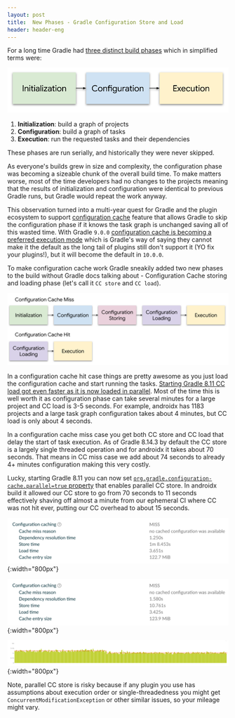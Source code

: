 ```yaml
---
layout: post
title:  New Phases - Gradle Configuration Store and Load
header: header-eng
---
```


For a long time Gradle had [three distinct build phases](https://docs.gradle.org/current/userguide/build_lifecycle.html#sec:build_phases)
which in simplified terms were:

![The legacy phases of the build](/assets/2025-07-24-legacy-phases.svg)

1. **Initialization**: build a graph of projects
2. **Configuration**: build a graph of tasks
3. **Execution**: run the requested tasks and their dependencies

These phases are run serially, and historically they were never skipped.

As everyone's builds grew in size and complexity, the configuration phase was becoming a sizeable chunk of the overall
build time. To make matters worse, most of the time developers had no changes to the projects meaning that the results
of initialization and configuration were identical to previous Gradle runs, but Gradle would repeat the work anyway.

This observation turned into a multi-year quest for Gradle and the plugin ecosystem to support [configuration cache](https://docs.gradle.org/current/userguide/configuration_cache.html)
feature that allows Gradle to skip the configuration phase if it knows the task graph is unchanged saving all of this
wasted time. With Gradle `9.0.0` [configuration cache is becoming a preferred execution mode](https://gradle.org/whats-new/gradle-9/#:~:text=a%20different%20lifecycle.-,Configuration%20Cache,-The%20Configuration%20Cache)
which is Gradle's way of saying they cannot make it the default as the long tail of plugins still don't support it (YO fix your plugins!), but
it will become the default in `10.0.0`.

To make configuration cache work Gradle sneakily added two new phases to the build without Gradle docs talking about -
Configuration Cache storing and loading phase (let's call it `CC store` and `CC load`).

![The new phases of the build](/assets/2025-07-24-new-phases.svg)

In a configuration cache hit case things are pretty awesome as you just load the configuration cache and start running the
tasks. [Starting Gradle 8.11 CC load got even faster as it is now loaded in parallel](https://docs.gradle.org/8.11/release-notes.html#:~:text=Faster%20Configuration%20Cache%20with%20parallel%20load%20and%20store).
Most of the time this is well worth it as configuration phase can take several minutes for a large project and CC load
is 3-5 seconds. For example, androidx has 1183 projects and a large task graph configuration takes about 4 minutes, but
CC load is only about 4 seconds.

In a configuration cache miss case you get both CC store and CC load that delay the start of task execution. As of
Gradle 8.14.3 by default the CC store is a largely single threaded operation and for androidx it takes about 70 seconds.
That means in CC miss case we add about 74 seconds to already 4+ minutes configuration making this very costly.

Lucky, starting Gradle 8.11 you can now set [`org.gradle.configuration-cache.parallel=true` property](https://docs.gradle.org/8.11/userguide/configuration_cache.html#config_cache:usage:parallel)
that enables parallel CC store. In androidx build it allowed our CC store to go from 70 seconds to 11 seconds effectively
shaving off almost a minute from our ephemeral CI where CC was not hit ever, putting our CC overhead to about 15 seconds.

![Build scan showing serial CC](/assets/2025-07-24-serial-cc.png){:width="800px"}

![Build scan showing parallel CC](/assets/2025-07-24-parallel-cc.png){:width="800px"}

![A graph showing a drop in non-execution time](/assets/2025-07-24-graph.png){:width="800px"}

Note, parallel CC store is risky because if any plugin you use has assumptions about execution order or single-threadedness
you might get `ConcurrentModificationException` or other similar issues, so your mileage might vary.

